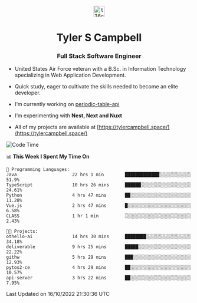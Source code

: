 <p align="center">
<a href="https://www.linkedin.com/in/t36campbell" target="blank"><img align="center" src="https://ik.imagekit.io/t36campbell/Portfolio/linkedin.png.original_m8bbGgPh6.png" alt="t36campbell" height="30" width="30" /></a>
</p>
<h1 align="center">Tyler S Campbell</h1>
<h3 align="center">Full Stack Software Engineer</h3>

* United States Air Force veteran with a B.Sc. in Information Technology specializing in Web Application Development. 

* Quick study, eager to cultivate the skills needed to become an elite developer.

* I’m currently working on [periodic-table-api](https://github.com/t36campbell/periodic-table-api)

* I’m experimenting with **Nest, Next and Nuxt**

* All of my projects are available at [https://tylercampbell.space/](https://tylercampbell.space/)

<!--START_SECTION:waka-->
![Code Time](http://img.shields.io/badge/Code%20Time-1%2C911%20hrs%2041%20mins-blue)

📊 **This Week I Spent My Time On** 

```text
💬 Programming Languages: 
Java                     22 hrs 1 min        █████████████░░░░░░░░░░░░   51.9% 
TypeScript               10 hrs 26 mins      ██████░░░░░░░░░░░░░░░░░░░   24.61% 
Python                   4 hrs 47 mins       ██░░░░░░░░░░░░░░░░░░░░░░░   11.28% 
Vue.js                   2 hrs 47 mins       █░░░░░░░░░░░░░░░░░░░░░░░░   6.58% 
CLASS                    1 hr 1 min          ░░░░░░░░░░░░░░░░░░░░░░░░░   2.43%

🐱‍💻 Projects: 
othello-ai               14 hrs 30 mins      ████████░░░░░░░░░░░░░░░░░   34.18% 
deliverable              9 hrs 25 mins       █████░░░░░░░░░░░░░░░░░░░░   22.22% 
githw                    5 hrs 29 mins       ███░░░░░░░░░░░░░░░░░░░░░░   12.93% 
pytos2-ce                4 hrs 29 mins       ██░░░░░░░░░░░░░░░░░░░░░░░   10.57% 
api-server               3 hrs 22 mins       ██░░░░░░░░░░░░░░░░░░░░░░░   7.95%

```


 Last Updated on 16/10/2022 21:30:36 UTC
<!--END_SECTION:waka-->
